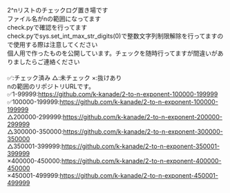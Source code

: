2^nリストのチェックログ置き場です<br>
ファイル名がnの範囲になってます<br>
check.pyで確認を行ってます<br>
check.pyでsys.set_int_max_str_digits(0)で整数文字列制限解除を行ってますので使用する際は注意してください<br>
個人用で作ったものを公開しています。チェックを随時行ってますが間違いがありましたらご連絡ください<br>
<br>
✅:チェック済み △:未チェック ×:抜けあり<br>
nの範囲のリポジトリURLです。<br>
✅1-99999:https://github.com/k-kanade/2-to-n-exponent-100000-199999<br>
✅100000-199999:https://github.com/k-kanade/2-to-n-exponent-100000-199999<br>
△200000-299999:https://github.com/k-kanade/2-to-n-exponent-200000-299999<br>
△300000-350000:https://github.com/k-kanade/2-to-n-exponent-300000-350000<br>
△350001-399999:https://github.com/k-kanade/2-to-n-exponent-350001-399999<br>
×400000-450000:https://github.com/k-kanade/2-to-n-exponent-400000-450000<br>
×450001-499999:https://github.com/k-kanade/2-to-n-exponent-450001-499999<br>
